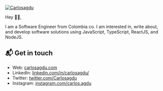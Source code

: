 [![Carlosagdu](https://i.ibb.co/PjvvyHJ/Github-readme-header-picture.png)][1]

Hey 👋🏻,

I am a Software Engineer from Colombia
co. I am interested in, write about, and develop software solutions
using JavaScript, TypeScript, ReactJS, and NodeJS.

## 📬 Get in touch

- Web: [carlosagdu.com][1]
- LinkedIn: [linkedin.com/in/carlosagdu/][2]
- Twitter: [twitter.com/Carlosagdu][3]
- Instagram: [instagram.com/carlos.agdu][4]

[1]:
  https://www.carlosaguilard.me/
[2]: https://www.linkedin.com/in/carlosagdu/
[3]: https://twitter.com/Carlosagdu
[4]: https://www.instagram.com/carlos.agdu
